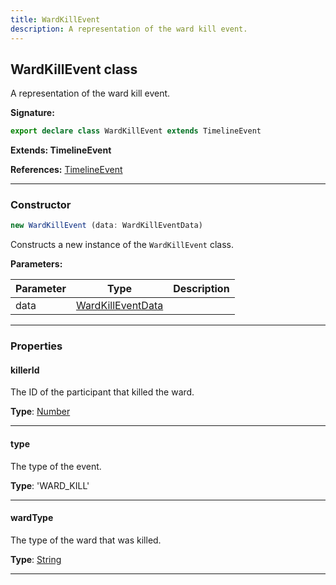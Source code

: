 ```yaml
---
title: WardKillEvent
description: A representation of the ward kill event.
---
```


## WardKillEvent class

A representation of the ward kill event.

**Signature:**

```ts
export declare class WardKillEvent extends TimelineEvent 
```

**Extends: TimelineEvent**

**References:** [TimelineEvent](/api/TimelineEvent.md)

---

### Constructor

```ts
new WardKillEvent (data: WardKillEventData)
```

Constructs a new instance of the `WardKillEvent` class.

**Parameters:**

| Parameter | Type | Description |
| --------- | ---- | ----------- |
| data | [WardKillEventData](/api/WardKillEventData.md) |  |
---

### Properties

#### killerId

The ID of the participant that killed the ward.



**Type**: [Number](https://developer.mozilla.org/en-US/docs/Web/JavaScript/Reference/Global_Objects/Number)

---

#### type

The type of the event.



**Type**: 'WARD_KILL'

---

#### wardType

The type of the ward that was killed.



**Type**: [String](https://developer.mozilla.org/en-US/docs/Web/JavaScript/Reference/Global_Objects/String)

---

